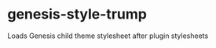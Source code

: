 genesis-style-trump
===================

Loads Genesis child theme stylesheet after plugin stylesheets
